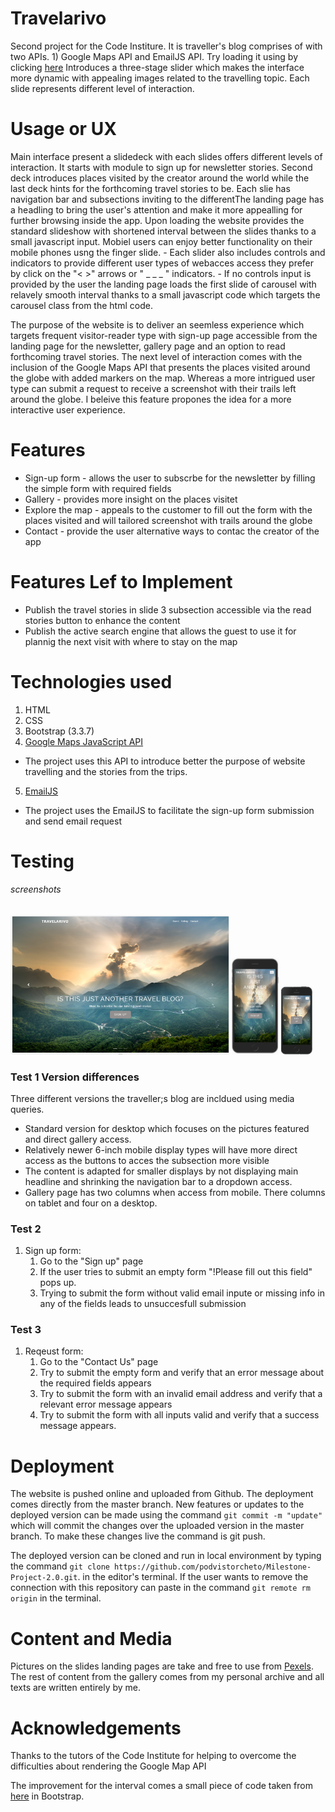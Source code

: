 # Travelarivo

Second project for the Code Institure. 
It is traveller's blog comprises of with two APIs. 1) Google Maps API and EmailJS API. Try loading it using by clicking [here](https://podvistorcheto.github.io/Milestone-Project-2.0/)
Introduces a three-stage slider which makes the interface more dynamic with appealing images related to the travelling topic. Each slide represents different level of interaction.  

# Usage or UX

Main interface present a slidedeck with each slides offers different levels of interaction. It starts with module to sign up for newsletter stories. Second deck introduces places visited by the creator around the world while the last deck hints for the forthcoming travel stories to be. Each slie has navigation bar and subsections inviting to the differentThe landing page has a headling to bring the user's attention and make it more appealling for further browsing inside the app. 
Upon loading the website provides the standard slideshow with shortened interval between the slides thanks to a small javascript input. Mobiel users can enjoy better functionality on their mobile phones usng the finger slide. 
       - Each slider also includes controls and indicators to provide different user types of webacces access they prefer by click on the "< >" arrows or " _ _ _ " indicators.
       - If no controls input is provided by the user the landing page loads the first slide of carousel with relavely smooth interval thanks to a small javascript code which targets the carousel class from the html code.

The purpose of the website is to deliver an seemless experience which targets frequent visitor-reader type with sign-up page accessible from the landing page for the newsletter, gallery page and an option to read forthcoming travel stories. 
The next level of interaction comes with the inclusion of the Google Maps API that presents the places visited around the globe with added markers on the map. Whereas a more intrigued user type can submit a request to receive a screenshot with their trails left around the globe. I beleive this feature propones the idea for a more interactive user experience. 


# Features 

- Sign-up form - allows the user to subscrbe for the newsletter by filling the simple form with required fields
- Gallery - provides more insight on the places visitet
- Explore the map - appeals to the customer to fill out the form with the places visited and will tailored screenshot with trails around the globe
- Contact - provide the user alternative ways to contac the creator of the app

# Features Lef to Implement

- Publish the travel stories in slide 3 subsection accessible via the read stories button to enhance the content
- Publish the active search engine that allows the guest to use it for plannig the next visit with where to stay on the map

# Technologies used
1. HTML
2. CSS
3. Bootstrap (3.3.7)
4. [Google Maps JavaScript API](https://developers.google.com/maps/documentation/javascript/tutorial)
  - The project uses this API to introduce better the purpose of website travelling and the stories from the trips.
5. [EmailJS](https://dashboard.emailjs.com/account/create)
  - The project uses the EmailJS to facilitate the sign-up form submission and send email request 

# Testing

###### screenshots

<img src="images/desktop.PNG" width=350> <img src="images/md.PNG" width=75> <img src="images/sd.PNG" width=50>

### Test 1 Version differences 

Three different versions the traveller;s blog are incldued using media queries. 
- Standard version for desktop which focuses on the pictures featured and direct gallery access. 
- Relatively newer 6-inch mobile display types will have more direct access as the buttons to acces the subsection more visible
- The content is adapted for smaller displays by not displaying main headline and shrinking the navigation bar to a dropdown access.
- Gallery page has two columns when access from mobile. There columns on tablet and four on a desktop.


### Test 2

1. Sign up form:
    1. Go to the "Sign up" page
    2. If the user tries to submit an empty form "!Please fill out this field" pops up.
    3. Trying to submit the form without valid email inpute or missing info in any of the fields leads to unsuccesfull submission


### Test 3 

1. Reqeust form:
    1. Go to the "Contact Us" page
    2. Try to submit the empty form and verify that an error message about the required fields appears
    3. Try to submit the form with an invalid email address and verify that a relevant error message appears
    4. Try to submit the form with all inputs valid and verify that a success message appears.



# Deployment

The website is pushed online and uploaded from Github. The deployment comes directly from the master branch. 
New features or updates to the deployed version can be made using the command `git commit -m "update"` which will commit the changes over the uploaded version in the master branch. To make these changes live the command is git push.

The deployed version can be cloned and run in local environment by typing the command `git clone https://github.com/podvistorcheto/Milestone-Project-2.0.git`. in the editor's terminal. 
If the user wants to remove the connection with this repository can paste in the command `git remote rm origin` in the terminal.


# Content and Media

Pictures on the slides landing pages are take and free to use from [Pexels](https://www.pexels.com/). 
The rest of content from the gallery comes from my personal archive and all texts are written entirely by me.


# Acknowledgements

Thanks to the tutors of the Code Institute for helping to overcome the difficulties about rendering the Google Map API  

The improvement for the interval comes a small piece of code taken from [here](https://getbootstrap.com/docs/4.0/components/carousel/) in Bootstrap.

